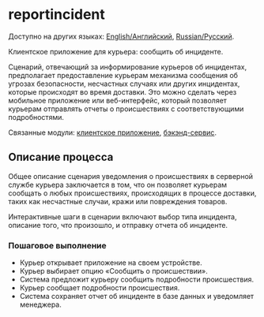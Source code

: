 # reportincident

Доступно на других языках: [English/Английский](reportincident.md), [Russian/Русский](reportincident.ru.md). 

Клиентское приложение для курьера: сообщить об инциденте.

Сценарий, отвечающий за информирование курьеров об инцидентах, предполагает предоставление курьерам механизма сообщения об угрозах безопасности, несчастных случаях или других инцидентах, которые происходят во время доставки.
Это можно сделать через мобильное приложение или веб-интерфейс, который позволяет курьерам отправлять отчеты о происшествиях с соответствующими подробностями.

Связанные модули: [клиентское приложение](../../frontend/courierclient.md), [бэкэнд-сервис](../../backend/courierbackend.md).

## Описание процесса

Общее описание сценария уведомления о происшествиях в серверной службе курьера заключается в том, что он позволяет курьерам сообщать о любых происшествиях, происходящих в процессе доставки, таких как несчастные случаи, кражи или повреждения товаров.

Интерактивные шаги в сценарии включают выбор типа инцидента, описание того, что произошло, и отправку отчета об инциденте.

### Пошаговое выполнение

- Курьер открывает приложение на своем устройстве.
- Курьер выбирает опцию «Сообщить о происшествии».
- Система предложит курьеру сообщить подробности происшествия.
- Курьер сообщает подробности происшествия.
- Система сохраняет отчет об инциденте в базе данных и уведомляет менеджера.
